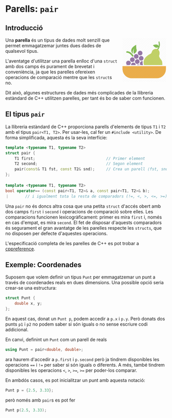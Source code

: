 # Parells: `pair`

## Introducció

<img src='./pair.png' style='height: 10em; float: right; margin: 0 0 1em 1em;'/>

Una **parella** és un tipus de dades molt senzill que permet emmagatzemar juntes
dues dades de qualsevol tipus.

L'aventatge d'utilitzar una parella enlloc d'una `struct` amb dos camps és
purament de brevetat i conveniència, ja que les parelles ofereixen operacions
de comparació mentre que les `struct`s no.

Dit això, algunes estructures de dades més complicades de la llibreria estàndard
de C++ utilitzen parelles, per tant és bo de saber com funcionen.

## El tipus `pair`

La llibreria estàndard de C++ proporciona
parells d'elements de tipus `T1` i `T2` amb el tipus `pair<T1, T2>`.
Per usar-les, cal fer un `#include <utility>`.
De forma simplificada, aquesta és la seva interfície:

```c++
template <typename T1, typename T2>
struct pair {
    T1 first;                               // Primer element
    T2 second;                              // Segon element
    pair(const& T1 fst, const T2& snd);     // Crea un parell ⟨fst, snd⟩
};

template <typename T1, typename T2>
bool operator== (const pair<T1, T2>& a, const pair<T1, T2>& b);
⋮       // i igualment tota la resta de comparadors (!=, <, >, <=, >=)
```

Una `pair` no és doncs altra cosa que una petita `struct` d'accés obert
amb dos camps `first` i `second` i operacions de comparació sobre elles.
Les comparacions funcionen lexicogràficament: primer es mira `first` i,
només en cas d'empat, es mira `second`. El fet de disposar d'aquests comparadors
és segurament el gran avantatge de les parelles respecte les `structs`, que no
disposen per defecte d'aquestes operacions.

L'especificació completa de les parelles de C++ es pot trobar a
[cppreference](http://en.cppreference.com/w/cpp/utility/pair).

## Exemple: Coordenades

Suposem que volem definir un tipus `Punt` per emmagatzemar un punt a través
de coordenades reals en dues dimensions. Una possible opció seria crear-se una
estructura:

```c++
struct Punt {
    double x, y;
};
```

En aquest cas, donat un `Punt p`, podem accedir a `p.x` i `p.y`. Però
donats dos punts `p1` i `p2` no podem saber si són iguals o no sense escriure
codi addicional.

En canvi, definint un `Punt` com un parell de reals

```c++
using Punt = pair<double, double>;
```

ara haurem d'accedir a `p.first` i `p.second` però ja tindrem disponibles les
operacions `==` i `!=` per saber si són iguals o diferents. A més, també
tindrem disponibles les operacions `<`, `>`, `>=`, `>=` per poder-los
comparar.

En ambdós casos, es pot inicialitzar un punt amb aquesta notació:

```c++
Punt p = {2.5, 3.33};
```

però només amb `pair`s es pot fer

```c++
Punt p(2.5, 3.33);
```

<Autors autors="jpetit roura"/>
